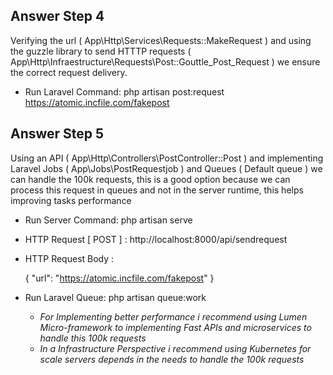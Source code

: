 
## Answer Step 4

Verifying the url ( App\Http\Services\Requests::MakeRequest ) and using the guzzle library to send HTTTP requests ( App\Http\Infraestructure\Requests\Post::Gouttle_Post_Request ) we ensure the correct request delivery.

- Run Laravel Command: php artisan post:request https://atomic.incfile.com/fakepost

## Answer Step 5

Using an API ( App\Http\Controllers\PostController::Post ) and implementing Laravel Jobs ( App\Jobs\PostRequestjob ) and Queues ( Default queue ) we can handle the 100k requests, this is a good option because we can process this request in queues and not in the server runtime, this helps improving tasks performance

 - Run Server Command: php artisan serve

 - HTTP Request [ POST ] : http://localhost:8000/api/sendrequest


 - HTTP Request Body :

    {
        "url": "https://atomic.incfile.com/fakepost"
    }

 - Run Laravel Queue: php artisan queue:work

    - *For Implementing better performance i recommend using Lumen Micro-framework to implementing Fast APIs and microservices to handle this 100k requests*
    - *In a Infrastructure Perspective i recommend using Kubernetes for scale servers depends in the needs to handle the 100k requests*